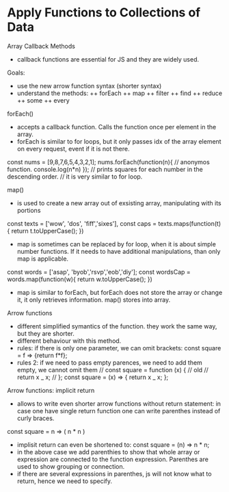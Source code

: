 # Apply Functions to Collections of Data

Array Callback Methods

- callback functions are essential for JS and they are widely used.

Goals:

- use the new arrow function syntax (shorter syntax)
- understand the methods:
  ++ forEach
  ++ map
  ++ filter
  ++ find
  ++ reduce
  ++ some
  ++ every

forEach()

- accepts a callback function. Calls the function once per element in the array.
- forEach is similar to for loops, but it only passes idx of the array element on every request, event if it is not there.

const nums = [9,8,7,6,5,4,3,2,1];
nums.forEach(function(n){ // anonymos function.
console.log(n\*n)
});
// prints squares for each number in the descending order.
// it is very similar to for loop.

map()

- is used to create a new array out of exsisting array, manipulating with its portions

const texts = ['wow', 'dos', 'fiff','sixes'],
const caps = texts.maps(function(t){
return t.toUpperCase();
})

- map is sometimes can be replaced by for loop, when it is about simple number functions. If it needs to have additional manipulations, than only map is applicable.

const words = ['asap', 'byob','rsvp','eob','diy'];
const wordsCap = words.map(function(w){
return w.toUpperCase();
})

- map is similar to forEach, but forEach does not store the array or change it, it only retrieves information. map() stores into array.

Arrow functions

- different simplified symantics of the function. they work the same way, but they are shorter.
- different behaviour with this method.
- rules: if there is only one parameter, we can omit brackets: const square = f => {return f\*f};
- rules 2: if we need to pass empty parences, we need to add them empty, we cannot omit them
  // const square = function (x) { // old
  // return x _ x;
  // };
  const square = (x) => {
  return x _ x;
  };

Arrow functions: implicit return

- allows to write even shorter arrow functions without return statement: in case one have single return function one can write parenthes instead of curly braces.

const square = n => (
n \* n
)

- implisit return can even be shortened to:
  const square = (n) => n \* n;
- in the above case we add parenthies to show that whole array or expression are connected to the function expression. Parenthes are used to show grouping or connection.
- if there are several expressions in parenthes, js will not know what to return, hence we need to specify.
